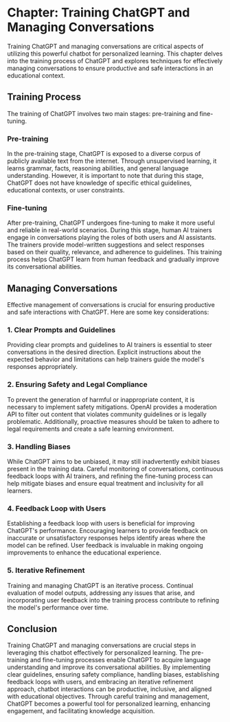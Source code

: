 Chapter: Training ChatGPT and Managing Conversations
====================================================

Training ChatGPT and managing conversations are critical aspects of utilizing this powerful chatbot for personalized learning. This chapter delves into the training process of ChatGPT and explores techniques for effectively managing conversations to ensure productive and safe interactions in an educational context.

Training Process
----------------

The training of ChatGPT involves two main stages: pre-training and fine-tuning.

### Pre-training

In the pre-training stage, ChatGPT is exposed to a diverse corpus of publicly available text from the internet. Through unsupervised learning, it learns grammar, facts, reasoning abilities, and general language understanding. However, it is important to note that during this stage, ChatGPT does not have knowledge of specific ethical guidelines, educational contexts, or user constraints.

### Fine-tuning

After pre-training, ChatGPT undergoes fine-tuning to make it more useful and reliable in real-world scenarios. During this stage, human AI trainers engage in conversations playing the roles of both users and AI assistants. The trainers provide model-written suggestions and select responses based on their quality, relevance, and adherence to guidelines. This training process helps ChatGPT learn from human feedback and gradually improve its conversational abilities.

Managing Conversations
----------------------

Effective management of conversations is crucial for ensuring productive and safe interactions with ChatGPT. Here are some key considerations:

### 1. Clear Prompts and Guidelines

Providing clear prompts and guidelines to AI trainers is essential to steer conversations in the desired direction. Explicit instructions about the expected behavior and limitations can help trainers guide the model's responses appropriately.

### 2. Ensuring Safety and Legal Compliance

To prevent the generation of harmful or inappropriate content, it is necessary to implement safety mitigations. OpenAI provides a moderation API to filter out content that violates community guidelines or is legally problematic. Additionally, proactive measures should be taken to adhere to legal requirements and create a safe learning environment.

### 3. Handling Biases

While ChatGPT aims to be unbiased, it may still inadvertently exhibit biases present in the training data. Careful monitoring of conversations, continuous feedback loops with AI trainers, and refining the fine-tuning process can help mitigate biases and ensure equal treatment and inclusivity for all learners.

### 4. Feedback Loop with Users

Establishing a feedback loop with users is beneficial for improving ChatGPT's performance. Encouraging learners to provide feedback on inaccurate or unsatisfactory responses helps identify areas where the model can be refined. User feedback is invaluable in making ongoing improvements to enhance the educational experience.

### 5. Iterative Refinement

Training and managing ChatGPT is an iterative process. Continual evaluation of model outputs, addressing any issues that arise, and incorporating user feedback into the training process contribute to refining the model's performance over time.

Conclusion
----------

Training ChatGPT and managing conversations are crucial steps in leveraging this chatbot effectively for personalized learning. The pre-training and fine-tuning processes enable ChatGPT to acquire language understanding and improve its conversational abilities. By implementing clear guidelines, ensuring safety compliance, handling biases, establishing feedback loops with users, and embracing an iterative refinement approach, chatbot interactions can be productive, inclusive, and aligned with educational objectives. Through careful training and management, ChatGPT becomes a powerful tool for personalized learning, enhancing engagement, and facilitating knowledge acquisition.
